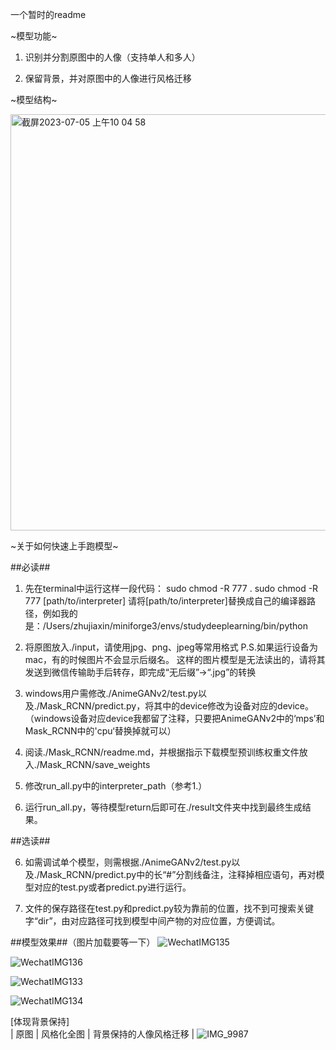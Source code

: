 一个暂时的readme

~模型功能~

1. 识别并分割原图中的人像（支持单人和多人）
  
2. 保留背景，并对原图中的人像进行风格迁移


~模型结构~

<img width="666" alt="截屏2023-07-05 上午10 04 58" src="https://github.com/DrXin2002/dachuang-final/assets/131842894/3c6f11ba-c4b3-4eef-90a0-019d7398563b">



~关于如何快速上手跑模型~

  ##必读##
  
1. 先在terminal中运行这样一段代码：
   sudo chmod -R 777 .
   sudo chmod -R 777 [path/to/interpreter]
   请将[path/to/interpreter]替换成自己的编译器路径，例如我的是：/Users/zhujiaxin/miniforge3/envs/studydeeplearning/bin/python

2. 将原图放入./input，请使用jpg、png、jpeg等常用格式
   P.S.如果运行设备为mac，有的时候图片不会显示后缀名。
       这样的图片模型是无法读出的，请将其发送到微信传输助手后转存，即完成“无后缀”→“.jpg”的转换
   
3. windows用户需修改./AnimeGANv2/test.py以及./Mask_RCNN/predict.py，将其中的device修改为设备对应的device。
   （windows设备对应device我都留了注释，只要把AnimeGANv2中的‘mps’和Mask_RCNN中的'cpu‘替换掉就可以）

4. 阅读./Mask_RCNN/readme.md，并根据指示下载模型预训练权重文件放入./Mask_RCNN/save_weights

5. 修改run_all.py中的interpreter_path（参考1.）
   
6. 运行run_all.py，等待模型return后即可在./result文件夹中找到最终生成结果。

  ##选读##
  
6. 如需调试单个模型，则需根据./AnimeGANv2/test.py以及./Mask_RCNN/predict.py中的长“#”分割线备注，注释掉相应语句，再对模型对应的test.py或者predict.py进行运行。

7. 文件的保存路径在test.py和predict.py较为靠前的位置，找不到可搜索关键字“dir”，由对应路径可找到模型中间产物的对应位置，方便调试。


  ##模型效果##（图片加载要等一下）
![WechatIMG135](https://github.com/DrXin2002/dachuang-final/assets/131842894/cd114bee-9fb6-45c2-8d40-3ad685c06e6b)

![WechatIMG136](https://github.com/DrXin2002/dachuang-final/assets/131842894/4e7f1d3a-3bd4-4777-9ffa-e56ab0ceff5a)

![WechatIMG133](https://github.com/DrXin2002/dachuang-final/assets/131842894/74e84d04-4331-443b-bed3-524dfd8bd045)

![WechatIMG134](https://github.com/DrXin2002/dachuang-final/assets/131842894/ad9339c9-88a2-43fa-a122-bbd6a8ef0e82)


[体现背景保持]  
|  原图  |  风格化全图  |  背景保持的人像风格迁移  |
![IMG_9987](https://github.com/DrXin2002/dachuang-final/assets/131842894/0bb5ce4e-d95b-4faf-b8ed-eecdfc2b6358)







